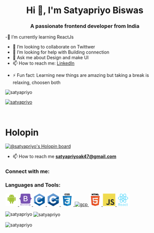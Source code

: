 




<h1 align="center">Hi 👋, I'm Satyapriyo Biswas</h1>
<h3 align="center">A passionate frontend developer from India</h3>

-🌱 I’m currently learning ReactJs
- 👯 I’m looking to collaborate on Twittwer
- 🤔 I’m looking for help with  Building connection
- 💬 Ask me about Design and make UI
- 📫 How to reach me: [LinkedIn](https://www.linkedin.com/in/satyapriyo-biswas-b88073225/)
<!-- - 😄 Pronouns: He/His -->
- ⚡ Fun fact: Learning new things are amazing but taking a break is relaxing, choosen both

<p align="left"> <img src="https://komarev.com/ghpvc/?username=satyapriyo&label=Profile%20views&color=0e75b6&style=flat" alt="satyapriyo" /> </p>

<p align="left"> <a href="https://github.com/ryo-ma/github-profile-trophy"><img src="https://github-profile-trophy.vercel.app/?username=satyapriyo" alt="satyapriyo" /></a> </p>

<p align="left"> <a href="https://twitter.com/" target="blank"><img src="https://img.shields.io/twitter/follow/?logo=twitter&style=for-the-badge" alt="" /></a> </p>

# Holopin
[![@satyapriyo's Holopin board](https://holopin.me/satyapriyo)](https://holopin.io/@satyapriyo)

- 📫 How to reach me **satyapriyoak47@gmail.com**

<h3 align="left">Connect with me:</h3>
<p align="left">
</p>

<h3 align="left">Languages and Tools:</h3>
<p align="left"> <a href="https://developer.android.com" target="_blank" rel="noreferrer"> <img src="https://raw.githubusercontent.com/devicons/devicon/master/icons/android/android-original-wordmark.svg" alt="android" width="40" height="40"/> </a> <a href="https://getbootstrap.com" target="_blank" rel="noreferrer"> <img src="https://raw.githubusercontent.com/devicons/devicon/master/icons/bootstrap/bootstrap-plain-wordmark.svg" alt="bootstrap" width="40" height="40"/> </a> <a href="https://www.cprogramming.com/" target="_blank" rel="noreferrer"> <img src="https://raw.githubusercontent.com/devicons/devicon/master/icons/c/c-original.svg" alt="c" width="40" height="40"/> </a> <a href="https://www.w3schools.com/cpp/" target="_blank" rel="noreferrer"> <img src="https://raw.githubusercontent.com/devicons/devicon/master/icons/cplusplus/cplusplus-original.svg" alt="cplusplus" width="40" height="40"/> </a> <a href="https://www.w3schools.com/css/" target="_blank" rel="noreferrer"> <img src="https://raw.githubusercontent.com/devicons/devicon/master/icons/css3/css3-original-wordmark.svg" alt="css3" width="40" height="40"/> </a> <a href="https://cloud.google.com" target="_blank" rel="noreferrer"> <img src="https://www.vectorlogo.zone/logos/google_cloud/google_cloud-icon.svg" alt="gcp" width="40" height="40"/> </a> <a href="https://www.w3.org/html/" target="_blank" rel="noreferrer"> <img src="https://raw.githubusercontent.com/devicons/devicon/master/icons/html5/html5-original-wordmark.svg" alt="html5" width="40" height="40"/> </a> <a href="https://developer.mozilla.org/en-US/docs/Web/JavaScript" target="_blank" rel="noreferrer"> <img src="https://raw.githubusercontent.com/devicons/devicon/master/icons/javascript/javascript-original.svg" alt="javascript" width="40" height="40"/> </a> <a href="https://reactjs.org/" target="_blank" rel="noreferrer"> <img src="https://raw.githubusercontent.com/devicons/devicon/master/icons/react/react-original-wordmark.svg" alt="react" width="40" height="40"/> </a> </p>

<p><img align="left" src="https://github-readme-stats.vercel.app/api/top-langs?username=satyapriyo&show_icons=true&locale=en&layout=compact" alt="satyapriyo" /></p>

<p>&nbsp;<img align="center" src="https://github-readme-stats.vercel.app/api?username=satyapriyo&show_icons=true&locale=en" alt="satyapriyo" /></p>

<p><img align="center" src="https://github-readme-streak-stats.herokuapp.com/?user=satyapriyo&" alt="satyapriyo" /></p>
